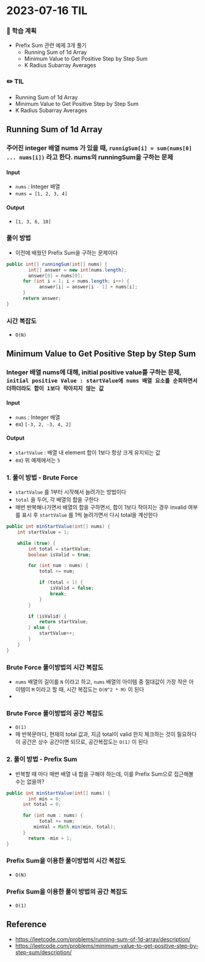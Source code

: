 # 2023-07-16 TIL
### 📌 학습 계획
- Prefix Sum 관련 예제 3개 풀기
	- Running Sum of 1d Array
	- Minimum Value to Get Positive Step by Step Sum
	- K Radius Subarray Averages

### ✏️ TIL
- Running Sum of 1d Array
- Minimum Value to Get Positive Step by Step Sum
- K Radius Subarray Averages

## Running Sum of 1d Array
### 주어진 integer 배열 nums 가 있을 때, `runnigSum[i] = sum(nums[0] ... nums[i])` 라고 한다. nums의 runningSum을 구하는 문제

#### Input
- `nums` : Integer 배열
- `nums = [1, 2, 3, 4]`

#### Output
- `[1, 3, 6, 10]`

### 풀이 방법
- 이전에 배웠던 Prefix Sum을 구하는 문제이다

```java
public int[] runningSum(int[] nums) {
		int[] answer = new int[nums.length];
     	answer[0] = nums[0];
      for (int i = 1; i < nums.length; i++) {
			answer[i] = answer[i - 1] + nums[i];
      }
      return answer;
}
```

### 시간 복잡도 
- `O(N)`

## Minimum Value to Get Positive Step by Step Sum
### Integer 배열 nums에 대해, initial positive value를 구하는 문제, `initial positive Value : startValue에 nums 배열 요소를 순회하면서 더하더라도 합이 1보다 작아지지 않는 값`

#### Input
- `nums` : Integer 배열
- ex) `[-3, 2, -3, 4, 2]`

#### Output
- `startValue` : 배열 내 element 합이 1보다 항상 크게 유지되는 값
- ex) 위 예제에서는 `5`

### 1. 풀이 방법 - Brute Force
- `startValue` 를 1부터 시작해서 늘려가는 방법이다
- `total` 을 두어, 각 배열의 합을 구한다
- 매번 반복해나가면서 배열의 합을 구하면서, 합이 1보다 작아지는 경우 invalid 여부를 표시 후  `startValue` 를 1씩 늘려가면서 다시 total을 계산한다

```java
public int minStartValue(int[] nums) {
    int startValue = 1;

    while (true) {
        int total = startValue;
        boolean isValid = true;

        for (int num : nums) {
            total += num;

            if (total < 1) {
                isValid = false;
                break;
            }
        }

        if (isValid) {
            return startValue;
        } else {
            startValue++;
        }
    }
}
```

### Brute Force 풀이방법의 시간 복잡도
- `nums` 배열의 길이를 `N` 이라고 하고,  `nums` 배열의 아이템 중 절대값이 가장 작은 아이템이 `M` 이라고 할 때, 시간 복잡도는 `O(N^2 * M)` 이 된다
-
### Brute Force 풀이방법의 공간 복잡도
- `O(1)`
- 매 반복문마다, 현재의 total 값과, 지금 total이 valid 한지 체크하는 것이 필요하다 이 공간은 상수 공간이면 되므로, 공간복잡도는  `O(1)` 이 된다 

### 2. 풀이 방법 - Prefix Sum
- 반복할 때 마다 매번 배열 내 합을 구해야 하는데, 이를 Prefix Sum으로 접근해볼 수는 없을까?
```java
public int minStartValue(int[] nums) {
		int min = 0;
      int total = 0;

      for (int num : nums) {
			total += num;
          minVal = Math.min(min, total);
      }
		return -min + 1;
}
```


### Prefix Sum을 이용한 풀이방법의 시간 복잡도
- `O(N)`

### Prefix Sum을 이용한 풀이 방법의 공간 복잡도
- `O(1)`


## Reference
- https://leetcode.com/problems/running-sum-of-1d-array/description/
- https://leetcode.com/problems/minimum-value-to-get-positive-step-by-step-sum/description/
